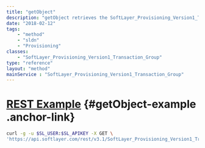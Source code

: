 ```yaml
---
title: "getObject"
description: "getObject retrieves the SoftLayer_Provisioning_Version1_Transaction_Group object whose ID number corresponds to the ID number of the init parameter passed to the SoftLayer_Provisioning_Version1_Transaction_Group service. "
date: "2018-02-12"
tags:
    - "method"
    - "sldn"
    - "Provisioning"
classes:
    - "SoftLayer_Provisioning_Version1_Transaction_Group"
type: "reference"
layout: "method"
mainService : "SoftLayer_Provisioning_Version1_Transaction_Group"
---
```


# [REST Example](#getObject-example) <a href="/article/rest/"><i class="fas fa-question"></i></a> {#getObject-example .anchor-link} 
```bash
curl -g -u $SL_USER:$SL_APIKEY -X GET \
'https://api.softlayer.com/rest/v3.1/SoftLayer_Provisioning_Version1_Transaction_Group/{SoftLayer_Provisioning_Version1_Transaction_GroupID}/getObject'
```
